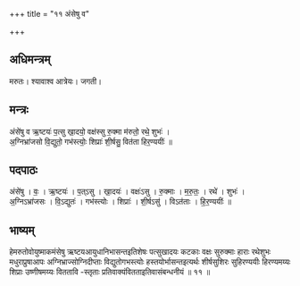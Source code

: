 +++
title = "११ अंसेषु व"

+++
## अधिमन्त्रम्
मरुतः। श्यावाश्व आत्रेयः। जगती।

## मन्त्रः
अंसे॑षु व ऋ॒ष्टयः॑ प॒त्सु खा॒दयो॒ वक्ष॑स्सु रु॒क्मा म॑रुतो॒ रथे॒ शुभः॑ ।  
अ॒ग्निभ्रा॑जसो वि॒द्युतो॒ गभ॑स्त्योः॒ शिप्राः॑ शी॒र्षसु॒ वित॑ता हिर॒ण्ययीः॑ ॥

## पदपाठः
अंसे॑षु । वः॒ । ऋ॒ष्टयः॑ । प॒त्ऽसु । खा॒दयः॑ । वक्षः॑ऽसु । रु॒क्माः । म॒रु॒तः॒ । रथे॑ । शुभः॑ ।  
अ॒ग्निऽभ्रा॑जसः । वि॒ऽद्युतः॑ । गभ॑स्त्योः । शिप्राः॑ । शी॒र्षऽसु॑ । विऽत॑ताः । हि॒र॒ण्ययीः॑ ॥

## भाष्यम्
हेमरुतोवोयुष्माकमंसेषु ऋष्टयआयुधानिभासन्तइतिशेषः पत्सुखादयः कटकाः वक्षः सुरुक्माः हाराः रथेशुभः मधुराप्रुषाआपः अग्निभ्राज्सोग्निदीप्ताः विद्युतोगभस्त्योः हस्तयोर्भासन्तइत्यर्थः शीर्षसुशिरः सुहिरण्ययीः हिरण्यमय्यः शिप्राः उष्णीषमय्यः विततावि -स्तृताः प्रतिवाक्यंवितताइतिवासंबन्धनीयं ॥ ११ ॥
